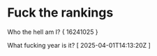 # Fuck the rankings

Who the hell am I?
{ 16241025 }

What fucking year is it?
[ 2025-04-01T14:13:20Z ]
